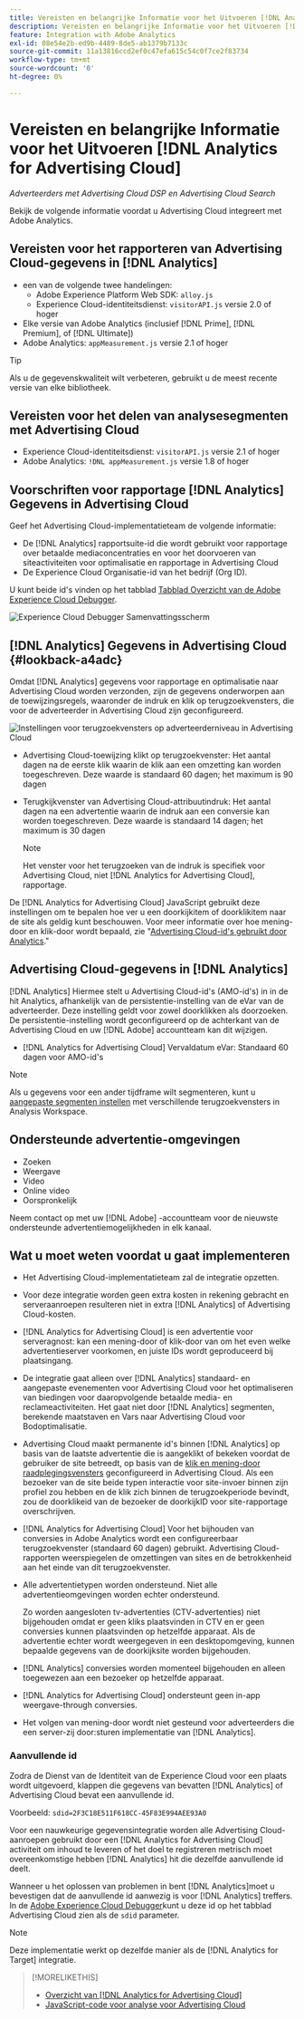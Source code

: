 ```yaml
---
title: Vereisten en belangrijke Informatie voor het Uitvoeren [!DNL Analytics for Advertising Cloud]
description: Vereisten en belangrijke Informatie voor het Uitvoeren [!DNL Analytics for Advertising Cloud]
feature: Integration with Adobe Analytics
exl-id: 08e54e2b-ed9b-4489-8de5-ab1379b7133c
source-git-commit: 11a13816ccd2ef0c47efa615c54c0f7ce2f83734
workflow-type: tm+mt
source-wordcount: '0'
ht-degree: 0%

---
```


# Vereisten en belangrijke Informatie voor het Uitvoeren [!DNL Analytics for Advertising Cloud]

*Adverteerders met Advertising Cloud DSP en Advertising Cloud Search*

Bekijk de volgende informatie voordat u Advertising Cloud integreert met Adobe Analytics.

## Vereisten voor het rapporteren van Advertising Cloud-gegevens in [!DNL Analytics]

* een van de volgende twee handelingen:
   * Adobe Experience Platform Web SDK: `alloy.js`
   * Experience Cloud-identiteitsdienst: `visitorAPI.js` versie 2.0 of hoger
* Elke versie van Adobe Analytics (inclusief [!DNL Prime], [!DNL Premium], of [!DNL Ultimate])
* Adobe Analytics: `appMeasurement.js` versie 2.1 of hoger

>[!TIP]
>
>Als u de gegevenskwaliteit wilt verbeteren, gebruikt u de meest recente versie van elke bibliotheek.

## Vereisten voor het delen van analysesegmenten met Advertising Cloud

* Experience Cloud-identiteitsdienst: `visitorAPI.js` versie 2.1 of hoger
* Adobe Analytics: `!DNL appMeasurement.js` versie 1.8 of hoger

## Voorschriften voor rapportage [!DNL Analytics] Gegevens in Advertising Cloud

Geef het Advertising Cloud-implementatieteam de volgende informatie:

* De [!DNL Analytics] rapportsuite-id die wordt gebruikt voor rapportage over betaalde mediaconcentraties en voor het doorvoeren van siteactiviteiten voor optimalisatie en rapportage in Advertising Cloud
* De Experience Cloud Organisatie-id van het bedrijf (Org ID).

U kunt beide id&#39;s vinden op het tabblad [Tabblad Overzicht van de Adobe Experience Cloud Debugger](https://experienceleague.adobe.com/docs/debugger/using-v2/summary.html).

![Experience Cloud Debugger Samenvattingsscherm](/help/integrations/assets/a4adc-debugger-summary.png)

## [!DNL Analytics] Gegevens in Advertising Cloud {#lookback-a4adc}

Omdat [!DNL Analytics] gegevens voor rapportage en optimalisatie naar Advertising Cloud worden verzonden, zijn de gegevens onderworpen aan de toewijzingsregels, waaronder de indruk en klik op terugzoekvensters, die voor de adverteerder in Advertising Cloud zijn geconfigureerd.

![Instellingen voor terugzoekvensters op adverteerderniveau in Advertising Cloud](/help/integrations/assets/a4adc-lookbacks.png)

* Advertising Cloud-toewijzing klikt op terugzoekvenster: Het aantal dagen na de eerste klik waarin de klik aan een omzetting kan worden toegeschreven. Deze waarde is standaard 60 dagen; het maximum is 90 dagen
* Terugkijkvenster van Advertising Cloud-attribuutindruk: Het aantal dagen na een advertentie waarin de indruk aan een conversie kan worden toegeschreven. Deze waarde is standaard 14 dagen; het maximum is 30 dagen

   >[!NOTE]
   >
   > Het venster voor het terugzoeken van de indruk is specifiek voor Advertising Cloud, niet [!DNL Analytics for Advertising Cloud], rapportage.

De [!DNL Analytics for Advertising Cloud] JavaScript gebruikt deze instellingen om te bepalen hoe ver u een doorkijkitem of doorklikitem naar de site als geldig kunt beschouwen. Voor meer informatie over hoe mening-door en klik-door wordt bepaald, zie &quot;[Advertising Cloud-id&#39;s gebruikt door Analytics](ids.md).&quot;

## Advertising Cloud-gegevens in [!DNL Analytics]

[!DNL Analytics] Hiermee stelt u Advertising Cloud-id&#39;s (AMO-id&#39;s) in in de hit Analytics, afhankelijk van de persistentie-instelling van de eVar van de adverteerder. Deze instelling geldt voor zowel doorklikken als doorzoeken. De persistentie-instelling wordt geconfigureerd op de achterkant van de Advertising Cloud en uw [!DNL Adobe] accountteam kan dit wijzigen.

* [!DNL Analytics for Advertising Cloud] Vervaldatum eVar: Standaard 60 dagen voor AMO-id&#39;s

>[!NOTE]
>
>Als u gegevens voor een ander tijdframe wilt segmenteren, kunt u [aangepaste segmenten instellen](https://experienceleague.adobe.com/docs/analytics/components/segmentation/segmentation-workflow/seg-build.html) met verschillende terugzoekvensters in Analysis Workspace.

## Ondersteunde advertentie-omgevingen

* Zoeken
* Weergave
* Video
* Online video
* Oorspronkelijk

Neem contact op met uw [!DNL Adobe] -accountteam voor de nieuwste ondersteunde advertentiemogelijkheden in elk kanaal.

## Wat u moet weten voordat u gaat implementeren

* Het Advertising Cloud-implementatieteam zal de integratie opzetten.

* Voor deze integratie worden geen extra kosten in rekening gebracht en serveraanroepen resulteren niet in extra [!DNL Analytics] of Advertising Cloud-kosten.

* [!DNL Analytics for Advertising Cloud] is een advertentie voor serveragnost: kan een mening-door of klik-door van om het even welke advertentieserver voorkomen, en juiste IDs wordt geproduceerd bij plaatsingang.

* De integratie gaat alleen over [!DNL Analytics] standaard- en aangepaste evenementen voor Advertising Cloud voor het optimaliseren van biedingen voor daaropvolgende betaalde media- en reclameactiviteiten. Het gaat niet door [!DNL Analytics] segmenten, berekende maatstaven en Vars naar Advertising Cloud voor Bodoptimalisatie.

* Advertising Cloud maakt permanente id&#39;s binnen [!DNL Analytics] op basis van de laatste advertentie die is aangeklikt of bekeken voordat de gebruiker de site betreedt, op basis van de [klik en mening-door raadplegingsvensters](#lookback-a4adc) geconfigureerd in Advertising Cloud. Als een bezoeker van de site beide typen interactie voor site-invoer binnen zijn profiel zou hebben en de klik zich binnen de terugzoekperiode bevindt, zou de doorklikeid van de bezoeker de doorkijkID voor site-rapportage overschrijven.

* [!DNL Analytics for Advertising Cloud] Voor het bijhouden van conversies in Adobe Analytics wordt een configureerbaar terugzoekvenster (standaard 60 dagen) gebruikt. Advertising Cloud-rapporten weerspiegelen de omzettingen van sites en de betrokkenheid aan het einde van dit terugzoekvenster.

* Alle advertentietypen worden ondersteund. Niet alle advertentieomgevingen worden echter ondersteund.

   Zo worden aangesloten tv-advertenties (CTV-advertenties) niet bijgehouden omdat er geen kliks plaatsvinden in CTV en er geen conversies kunnen plaatsvinden op hetzelfde apparaat. Als de advertentie echter wordt weergegeven in een desktopomgeving, kunnen bepaalde gegevens van de doorkijksite worden bijgehouden.

* [!DNL Analytics] conversies worden momenteel bijgehouden en alleen toegewezen aan een bezoeker op hetzelfde apparaat.

* [!DNL Analytics for Advertising Cloud] ondersteunt geen in-app weergave-through conversies.

* Het volgen van mening-door wordt niet gesteund voor adverteerders die een server-zij door:sturen implementatie van [!DNL Analytics].

### Aanvullende id

Zodra de Dienst van de Identiteit van de Experience Cloud voor een plaats wordt uitgevoerd, klappen die gegevens van bevatten [!DNL Analytics] of Advertising Cloud bevat een aanvullende id.

Voorbeeld: `sdid=2F3C18E511F618CC-45F83E994AEE93A0`

Voor een nauwkeurige gegevensintegratie worden alle Advertising Cloud-aanroepen gebruikt door een [!DNL Analytics for Advertising Cloud] activiteit om inhoud te leveren of het doel te registreren metrisch moet overeenkomstige hebben [!DNL Analytics] hit die dezelfde aanvullende id deelt.

Wanneer u het oplossen van problemen in bent [!DNL Analytics]moet u bevestigen dat de aanvullende id aanwezig is voor [!DNL Analytics] treffers. In de [Adobe Experience Cloud Debugger](https://experienceleague.adobe.com/docs/debugger/using-v2/summary.html)kunt u deze id op het tabblad Advertising Cloud zien als de `sdid` parameter.

>[!NOTE]
>
> Deze implementatie werkt op dezelfde manier als de [!DNL Analytics for Target] integratie.

>[!MORELIKETHIS]
>
>* [Overzicht van [!DNL Analytics for Advertising Cloud]](overview.md)
>* [JavaScript-code voor analyse voor Advertising Cloud](/help/integrations/analytics/javascript.md)

